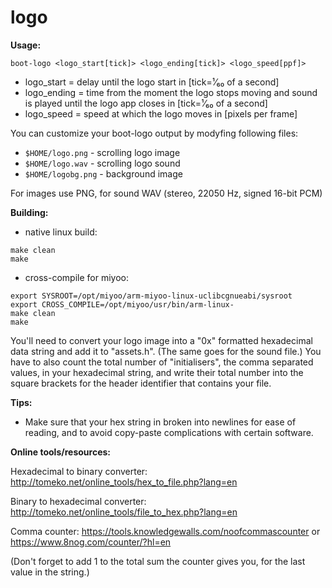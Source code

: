# logo

**Usage:**

`boot-logo <logo_start[tick]> <logo_ending[tick]> <logo_speed[ppf]>`

- logo_start = delay until the logo start in [tick=¹⁄₆₀ of a second]  
- logo_ending = time from the moment the logo stops moving and sound is played until the logo app closes in [tick=¹⁄₆₀ of a second]  
- logo_speed = speed at which the logo moves in [pixels per frame]

You can customize your boot-logo output by modyfing following files:
- `$HOME/logo.png` - scrolling logo image
- `$HOME/logo.wav` - scrolling logo sound
- `$HOME/logobg.png` - background image

For images use PNG, for sound WAV (stereo, 22050 Hz, signed 16-bit PCM)

**Building:**
- native linux build:
```
make clean
make
```
- cross-compile for miyoo:
```
export SYSROOT=/opt/miyoo/arm-miyoo-linux-uclibcgnueabi/sysroot
export CROSS_COMPILE=/opt/miyoo/usr/bin/arm-linux-
make clean
make
```
You'll need to convert your logo image into a "0x" formatted hexadecimal data string and add it to "assets.h". (The same goes for the sound file.) 
You have to also count the total number of "initialisers", the comma separated values, in your hexadecimal string, and write their total number 
into the square brackets for the header identifier that contains your file.

**Tips:**

- Make sure that your hex string in broken into newlines for ease of reading, and to avoid copy-paste complications with certain software.

**Online tools/resources:**

Hexadecimal to binary converter: http://tomeko.net/online_tools/hex_to_file.php?lang=en

Binary to hexadecimal converter: http://tomeko.net/online_tools/file_to_hex.php?lang=en

Comma counter: https://tools.knowledgewalls.com/noofcommascounter or https://www.8nog.com/counter/?hl=en

(Don't forget to add 1 to the total sum the counter gives you, for the last value in the string.)
